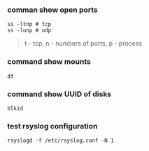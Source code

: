 ### comman show open ports
```
ss -ltnp # tcp
ss -lunp # udp
```
> t - tcp, n - numbers of ports, p - process
### command show mounts
```
df
```
### command show UUID of disks 
```
blkid
```
### test rsyslog configuration
```
rsyslogd -f /etc/rsyslog.conf -N 1
```
